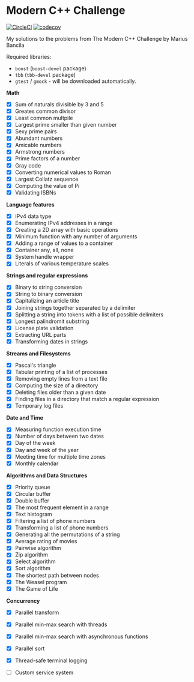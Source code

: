 # Modern C++ Challenge
[![CircleCI](https://circleci.com/gh/LesnyRumcajs/ModernCppChallenge.svg?style=svg)](https://circleci.com/gh/LesnyRumcajs/ModernCppChallenge)
[![codecov](https://codecov.io/gh/LesnyRumcajs/ModernCppChallenge/branch/master/graph/badge.svg)](https://codecov.io/gh/LesnyRumcajs/ModernCppChallenge)

My solutions to the problems from The Modern C++ Challenge by Marius Bancila

Required libraries:
- `boost` (`boost-devel` package)
- `tbb` (`tbb-devel` package)
- `gtest` / `gmock` - will be downloaded automatically.

**Math**
- [x] Sum of naturals divisible by 3 and 5
- [x] Greates common divisor
- [x] Least common multpile
- [x] Largest prime smaller than given number
- [x] Sexy prime pairs
- [x] Abundant numbers
- [x] Amicable numbers
- [x] Armstrong numbers
- [x] Prime factors of a number
- [x] Gray code
- [x] Converting numerical values to Roman
- [x] Largest Collatz sequence
- [x] Computing the value of Pi
- [x] Validating ISBNs

**Language features**
- [x] IPv4 data type
- [x] Enumerating IPv4 addresses in a range
- [x] Creating a 2D array with basic operations
- [x] Minimum function with any number of arguments
- [x] Adding a range of values to a container
- [x] Container any, all, none
- [x] System handle wrapper
- [x] Literals of various temperature scales

**Strings and regular expressions**
- [x] Binary to string conversion
- [x] String to binary conversion
- [x] Capitalizing an article title
- [x] Joining strings together separated by a delimiter
- [x] Splitting a string into tokens with a list of possible delimiters
- [x] Longest palindromit substring
- [x] License plate validation
- [x] Extracting URL parts
- [x] Transforming dates in strings

**Streams and Filesystems**
- [x] Pascal's triangle
- [x] Tabular printing of a list of processes
- [x] Removing empty lines from a text file
- [x] Computing the size of a directory
- [x] Deleting files older than a given date
- [x] Finding files in a directory that match a regular expression
- [x] Temporary log files

**Date and Time**
- [x] Measuring function execution time
- [x] Number of days between two dates
- [x] Day of the week
- [x] Day and week of the year
- [x] Meeting time for multiple time zones
- [x] Monthly calendar

**Algorithms and Data Structures**
- [x] Priority queue
- [x] Circular buffer
- [x] Double buffer
- [x] The most frequent element in a range
- [x] Text histogram
- [x] Filtering a list of phone numbers
- [x] Transforming a list of phone numbers
- [x] Generating all the permutations of a string
- [x] Average rating of movies
- [x] Pairwise algorithm
- [x] Zip algorithm
- [x] Select algorithm
- [x] Sort algorithm
- [x] The shortest path between nodes
- [x] The Weasel program
- [x] The Game of Life

**Concurrency**
- [x] Parallel transform
- [x] Parallel min-max search with threads
- [x] Parallel min-max search with asynchronous functions
- [x] Parallel sort
- [x] Thread-safe terminal logging
- [ ] Custom service system



